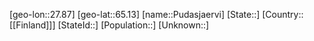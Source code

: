 ﻿---
location: [65.13,27.87]
type: City
tags:
- geo/City


SpocWebEntityId: 33544
isDeleted: false
confidential: public

---
[geo-lon::27.87]
[geo-lat::65.13]
[name::Pudasjaervi]
[State::]
[Country::[[Finland]]]
[StateId::]
[Population::]
[Unknown::]

